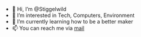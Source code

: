 - 👋 Hi, I’m @Stiggelwild
- 👀 I’m interested in Tech, Computers, Environment
- 🌱 I’m currently learning how to be a better maker<!---//- 💞️ I’m looking to collaborate on ...--->
- 📫 You can reach me via [mail](mailto:stiggelwild@gmail.com)

<!---
Stiggelwild/Stiggelwild is a ✨ special ✨ repository because its `README.md` (this file) appears on your GitHub profile.
You can click the Preview link to take a look at your changes.
--->
